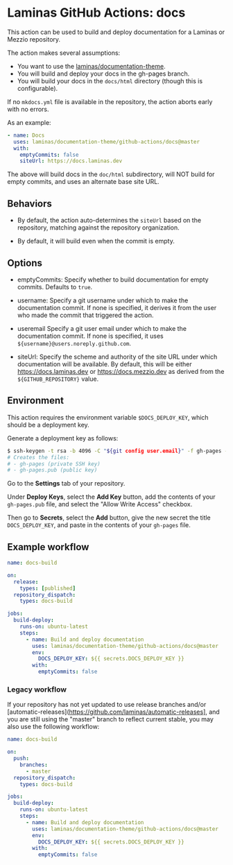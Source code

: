 # Laminas GitHub Actions: docs

This action can be used to build and deploy documentation for a Laminas
or Mezzio repository.

The action makes several assumptions:

- You want to use the [laminas/documentation-theme](https://github.com/laminas/documentation-theme).
- You will build and deploy your docs in the gh-pages branch.
- You will build your docs in the `docs/html` directory (though this is configurable).

If no `mkdocs.yml` file is available in the repository, the action aborts early
with no errors.

As an example:

```yaml
- name: Docs
  uses: laminas/documentation-theme/github-actions/docs@master
  with:
    emptyCommits: false
    siteUrl: https://docs.laminas.dev
```

The above will build docs in the `doc/html` subdirectory, will NOT build for
empty commits, and uses an alternate base site URL.

## Behaviors

- By default, the action auto-determines the `siteUrl` based on the repository,
  matching against the repository organization.

- By default, it will build even when the commit is empty.

## Options

- emptyCommits: Specify whether to build documentation for empty commits.
  Defaults to `true`.

- username: Specify a git username under which to make the documentation commit.
  If none is specified, it derives it from the user who made the commit that
  triggered the action.

- useremail Specify a git user email under which to make the documentation commit.
  If none is specified, it uses `${username}@users.noreply.github.com`.

- siteUrl: Specify the scheme and authority of the site URL under which
  documentation will be available. By default, this will be either
  https://docs.laminas.dev or https://docs.mezzio.dev as derived from the
  `${GITHUB_REPOSITORY}` value.

## Environment

This action requires the environment variable `$DOCS_DEPLOY_KEY`, which
should be a deployment key.

Generate a deployment key as follows:

```bash
$ ssh-keygen -t rsa -b 4096 -C "${git config user.email}" -f gh-pages -N ""
# Creates the files:
# - gh-pages (private SSH key)
# - gh-pages.pub (public key)
```

Go to the **Settings** tab of your repository.

Under **Deploy Keys**, select the **Add Key** button, add the contents of your
`gh-pages.pub` file, and select the "Allow Write Access" checkbox.

Then go to **Secrets**, select the **Add** button, give the new secret the title
`DOCS_DEPLOY_KEY`, and paste in the contents of your `gh-pages` file.

## Example workflow

```yaml
name: docs-build

on:
  release:
    types: [published]
  repository_dispatch:
    types: docs-build

jobs:
  build-deploy:
    runs-on: ubuntu-latest
    steps:
      - name: Build and deploy documentation
        uses: laminas/documentation-theme/github-actions/docs@master
        env:
          DOCS_DEPLOY_KEY: ${{ secrets.DOCS_DEPLOY_KEY }}
        with:
          emptyCommits: false
```

### Legacy workflow

If your repository has not yet updated to use release branches and/or
[automatic-releases](https://github.com/laminas/automatic-releases], and you are
still using the "master" branch to reflect current stable, you may also use the
following workflow:

```yaml
name: docs-build

on:
  push:
    branches:
      - master
  repository_dispatch:
    types: docs-build

jobs:
  build-deploy:
    runs-on: ubuntu-latest
    steps:
      - name: Build and deploy documentation
        uses: laminas/documentation-theme/github-actions/docs@master
        env:
          DOCS_DEPLOY_KEY: ${{ secrets.DOCS_DEPLOY_KEY }}
        with:
          emptyCommits: false
```
